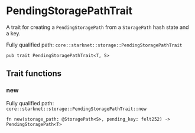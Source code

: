 # PendingStoragePathTrait

A trait for creating a `PendingStoragePath` from a `StoragePath` hash state and a key.

Fully qualified path: `core::starknet::storage::PendingStoragePathTrait`

<pre><code class="language-rust">pub trait PendingStoragePathTrait&lt;T, S&gt;</code></pre>

## Trait functions

### new

Fully qualified path: `core::starknet::storage::PendingStoragePathTrait::new`

<pre><code class="language-rust">fn new(storage_path: @StoragePath&lt;S&gt;, pending_key: felt252) -&gt; PendingStoragePath&lt;T&gt;</code></pre>


